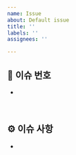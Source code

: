 ```yaml
---
name: Issue
about: Default issue
title: ''
labels: ''
assignees: ''

---
```


## 🔢 이슈 번호
-

<br/>

## ⚙ 이슈 사항
-

<br/>

